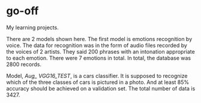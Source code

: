 # go-off
My learning projects.

There are 2 models shown here. The first model is emotions recognition by voice. The data for recognition was in the form of audio files recorded by the voices of 2 artists. They said 200 phrases with an intonation appropriate to each emotion. There were 7 emotions in total. In total, the database was 2800 records.

Model, *Aug_ VGG16_TEST*, is a cars classifier. It is supposed to recognize which of the three classes of cars is pictured in a photo. And at least 85% accuracy should be achieved on a validation set. The total number of data is 3427.
